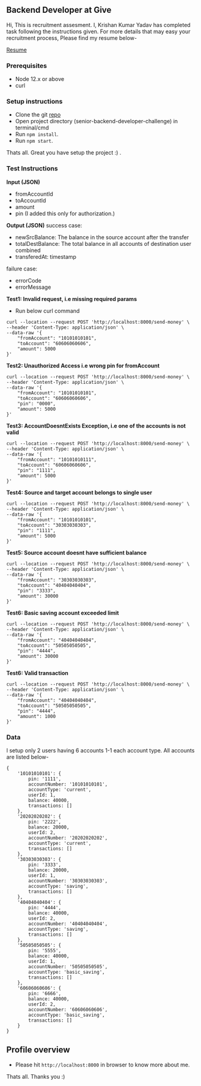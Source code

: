 ## Backend Developer at Give
Hi, This is recruitment assesment. I, Krishan Kumar Yadav has completed task following the instructions given. For more details that may easy your recruitment process, Please find my resume below-

[Resume](https://drive.google.com/file/d/1yK2qFoSX6qm5-OUuDmhahulClIuOhPGA/view?usp=sharing)

### Prerequisites
- Node 12.x or above
- curl


### Setup instructions
- Clone the git [repo](https://github.com/Krrish92/senior-backend-developer-challenge)
- Open project directory (senior-backend-developer-challenge) in terminal/cmd
- Run ```npm install```.
- Run ```npm start```.

Thats all. Great you have setup the project :) .

### Test Instructions

**Input (JSON)**
* fromAccountId
* toAccountId
* amount
* pin (I added this only for authorization.)

**Output (JSON)**
success case:
* newSrcBalance: The balance in the source account after the transfer
* totalDestBalance: The total balance in all accounts of destination user combined
* transferedAt: timestamp

failure case:
* errorCode
* errorMessage

**Test1: Invalid request, i.e missing required params**
* Run below curl command
```
curl --location --request POST 'http://localhost:8000/send-money' \
--header 'Content-Type: application/json' \
--data-raw '{
    "fromAccount": "10101010101",
    "toAccount": "60606060606",
    "amount": 5000
}'
```

**Test2: Unauthorized Access i.e wrong pin for fromAccount**
```
curl --location --request POST 'http://localhost:8000/send-money' \
--header 'Content-Type: application/json' \
--data-raw '{
    "fromAccount": "10101010101",
    "toAccount": "60606060606",
    "pin": "0000",
    "amount": 5000
}'
```

**Test3: AccountDoesntExists Exception, i.e one of the accounts is not valid**
```
curl --location --request POST 'http://localhost:8000/send-money' \
--header 'Content-Type: application/json' \
--data-raw '{
    "fromAccount": "10101010111",
    "toAccount": "60606060606",
    "pin": "1111",
    "amount": 5000
}'
```

**Test4: Source and target account belongs to single user**
```
curl --location --request POST 'http://localhost:8000/send-money' \
--header 'Content-Type: application/json' \
--data-raw '{
    "fromAccount": "10101010101",
    "toAccount": "30303030303",
    "pin": "1111",
    "amount": 5000
}'
```

**Test5: Source account doesnt have sufficient balance**
```
curl --location --request POST 'http://localhost:8000/send-money' \
--header 'Content-Type: application/json' \
--data-raw '{
    "fromAccount": "30303030303",
    "toAccount": "40404040404",
    "pin": "3333",
    "amount": 30000
}'
```

**Test6: Basic saving account exceeded limit**
```
curl --location --request POST 'http://localhost:8000/send-money' \
--header 'Content-Type: application/json' \
--data-raw '{
    "fromAccount": "40404040404",
    "toAccount": "50505050505",
    "pin": "4444",
    "amount": 30000
}'
```

**Test6: Valid transaction**
```
curl --location --request POST 'http://localhost:8000/send-money' \
--header 'Content-Type: application/json' \
--data-raw '{
    "fromAccount": "40404040404",
    "toAccount": "50505050505",
    "pin": "4444",
    "amount": 1000
}'
```

### Data
I setup only 2 users having 6 accounts 1-1 each account type. All accounts are listed below-
```
{
    '10101010101': {
        pin: '1111',
        accountNumber: '10101010101',
        accountType: 'current',
        userId: 1,
        balance: 40000,
        transactions: []
    },
    '20202020202': {
        pin: '2222',
        balance: 20000,
        userId: 2,
        accountNumber: '20202020202',
        accountType: 'current',
        transactions: []
    },
    '30303030303': {
        pin: '3333',
        balance: 20000,
        userId: 1,
        accountNumber: '30303030303',
        accountType: 'saving',
        transactions: []
    },
    '40404040404': {
        pin: '4444',
        balance: 40000,
        userId: 2,
        accountNumber: '40404040404',
        accountType: 'saving',
        transactions: []
    },
    '50505050505': {
        pin: '5555',
        balance: 40000,
        userId: 1,
        accountNumber: '50505050505',
        accountType: 'basic_saving',
        transactions: []
    },
    '60606060606': {
        pin: '6666',
        balance: 40000,
        userId: 2,
        accountNumber: '60606060606',
        accountType: 'basic_saving',
        transactions: []
    }
}
```

## Profile overview
- Please hit ```http://localhost:8000``` in browser to know more about me.

Thats all. Thanks you :)
